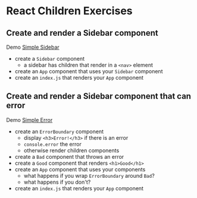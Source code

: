 # React Children Exercises

## Create and render a Sidebar component

Demo [Simple Sidebar](https://demo.alchemycodelab.io/simple-sidebar)

* create a `Sidebar` component
  * a sidebar has children that render in a `<nav>` element
* create an `App` component that uses your `Sidebar` component
* create an `index.js` that renders your `App` component

## Create and render a Sidebar component that can error

Demo [Simple Error](https://demo.alchemycodelab.io/simple-error)

* create an `ErrorBoundary` component
  * display `<h3>Error!</h3>` if there is an error
  * `console.error` the error
  * otherwise render children components
* create a `Bad` component that throws an error
* create a `Good` component that renders `<h1>Good</h1>`
* create an `App` component that uses your components
  * what happens if you wrap `ErrorBoundary` around `Bad`?
  * what happens if you don't?
* create an `index.js` that renders your `App` component
